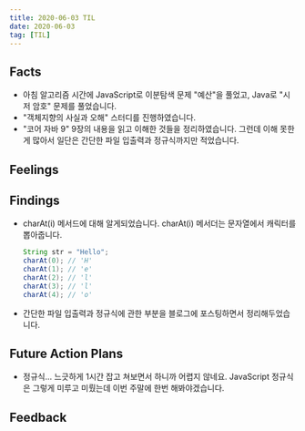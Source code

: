 ```yaml
---
title: 2020-06-03 TIL
date: 2020-06-03
tag: [TIL]
---
```


## Facts

- 아침 알고리즘 시간에 JavaScript로 이분탐색 문제 "예산"을 풀었고, Java로 "시저 암호" 문제를 풀었습니다.
- "객체지향의 사실과 오해" 스터디를 진행하였습니다.
- "코어 자바 9" 9장의 내용을 읽고 이해한 것들을 정리하였습니다. 그런데 이해 못한 게 많아서 일단은 간단한 파일 입출력과 정규식까지만 적었습니다.

## Feelings

## Findings

- charAt(i) 메서드에 대해 알게되었습니다. charAt(i) 메서더는 문자열에서 캐릭터를 뽑아줍니다.  
  
  ```java
  String str = "Hello";
  charAt(0); // 'H'
  charAt(1); // 'e'
  charAt(2); // 'l'
  charAt(3); // 'l'
  charAt(4); // 'o'
  ```

- 간단한 파일 입출력과 정규식에 관한 부분을 블로그에 포스팅하면서 정리해두었습니다.

## Future Action Plans

- 정규식... 느긋하게 1시간 잡고 쳐보면서 하니까 어렵지 않네요. JavaScript 정규식은 그렇게 미루고 미뤘는데 이번 주말에 한번 해봐야겠습니다.

## Feedback
